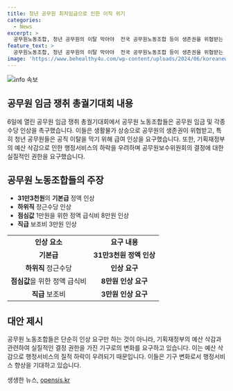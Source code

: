 ```yaml
---
title: 청년 공무원 최저임금으로 인한 이직 위기
categories:
  - News
excerpt: >
  공무원노동조합, 청년 공무원의 이탈 막아야  전국 공무원노동조합 등이 생존권을 위협받는 공무원들을 위해 임금과 각종 수당을 증액해야 주장. 근무 조건, 임금 등으로 공직 이탈 위기인 청년 공무원도 언급. 기획재정부 비판과 함께 기본급 인상, 정근수당 및 급식비 등의 촉구 내용을 밝혔음. 현재의 공무원보수위원회를 실질적인 결정 권한을 가진 기구로 변경하고, 결정된 사항이 예산에 반영되도록 촉구함.
feature_text: >
  공무원노동조합, 청년 공무원의 이탈 막아야  전국 공무원노동조합 등이 생존권을 위협받는 공무원들을 위해 임금과 각종 수당을 증액해야 주장. 근무 조건, 임금 등으로 공직 이탈 위기인 청년 공무원도 언급. 기획재정부 비판과 함께 기본급 인상, 정근수당 및 급식비 등의 촉구 내용을 밝혔음. 현재의 공무원보수위원회를 실질적인 결정 권한을 가진 기구로 변경하고, 결정된 사항이 예산에 반영되도록 촉구함.
image: 'https://www.behealthy4u.com/wp-content/uploads/2024/06/koreanews.jpg'
---
```


<p><img src="https://www.behealthy4u.com/wp-content/uploads/2024/06/koreanews.jpg" alt="info 속보" /></p>

<h2 data-ke-size="size26">공무원 임금 쟁취 총궐기대회 내용</h2>

<p data-ke-size="size16">6일에 열린 공무원 임금 쟁취 총궐기대회에서 공무원 노동조합들은 공무원 임금 및 각종 수당 인상을 촉구했습니다. 이들은 생활물가 상승으로 공무원의 생존권이 위협받고, 특히 청년 공무원들은 공직 이탈을 막기 위해 급여 인상을 요구했습니다. 또한, 기획재정부의 예산 삭감으로 인한 행정서비스의 하락을 우려하며 공무원보수위원회의 결정에 대한 실질적인 권한을 요구했습니다.</p>

<h2 data-ke-size="size26">공무원 노동조합들의 주장</h2>

<ul>
<li><b>31만3천원</b>의 <b>기본급</b> 정액 인상</li>
<li><b>하위직</b> 정근수당 인상</li>
<li><b>점심값</b> 1만원을 위한 정액 급식비 8만원 인상</li>
<li><b>직급</b> 보조비 3만원 인상</li>
</ul>

<table>
  <tr>
    <td style="text-align: center; height: 17px;"><b>인상 요소</b></td>
    <td style="text-align: center; height: 17px;"><b>요구 내용</b></td>
  </tr>
  <tr>
    <td style="text-align: center; height: 17px;"><b>기본급</b></td>
    <td style="text-align: center; height: 17px;"><b>31만3천원 정액 인상</b></td>
  </tr>
  <tr>
    <td style="text-align: center; height: 17px;"><b>하위직</b> 정근수당</td>
    <td style="text-align: center; height: 17px;"><b>인상 요구</b></td>
  </tr>
  <tr>
    <td style="text-align: center; height: 17px;"><b>점심값</b>을 위한 정액 급식비</td>
    <td style="text-align: center; height: 17px;"><b>8만원 인상 요구</b></td>
  </tr>
  <tr>
    <td style="text-align: center; height: 17px;"><b>직급</b> 보조비</td>
    <td style="text-align: center; height: 17px;"><b>3만원 인상 요구</b></td>
  </tr>
</table>

<h2 data-ke-size="size26">대안 제시</h2>

<p data-ke-size="size16">공무원 노동조합들은 단순히 인상 요구만 하는 것이 아니라, 기획재정부의 예산 삭감과 관련하여 실질적인 결정 권한을 가진 기구로의 변화를 요구하고 있습니다. 이는 예산 삭감으로 행정서비스의 질적 하락이 우려되기 때문입니다. 이들은 기구 변화로서 행정서비스 향상을 기대하고 있습니다.</p>
생생한 뉴스, <a href="https://opensis.kr" rel="dofollow">opensis.kr</a>


